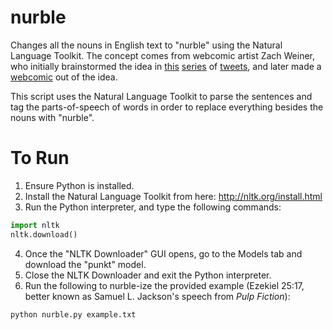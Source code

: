 nurble
======

Changes all the nouns in English text to "nurble" using the Natural Language Toolkit. The concept comes from webcomic artist Zach Weiner, who initially brainstormed the idea in [this](https://twitter.com/ZachWeiner/status/261101946151260160) [series](https://twitter.com/ZachWeiner/status/261839516795551744) of [tweets](https://twitter.com/ZachWeiner/status/261840134218063873), and later made a [webcomic](http://www.smbc-comics.com/index.php?db=comics&id=2779#comic) out of the idea.

This script uses the Natural Language Toolkit to parse the sentences and tag the parts-of-speech of words in order to replace everything besides the nouns with "nurble".

To Run
======

1. Ensure Python is installed.
2. Install the Natural Language Toolkit from here: http://nltk.org/install.html
3. Run the Python interpreter, and type the following commands:

```python
import nltk
nltk.download()
```

4. Once the "NLTK Downloader" GUI opens, go to the Models tab and download the "punkt" model.
5. Close the NLTK Downloader and exit the Python interpreter.
6. Run the following to nurble-ize the provided example (Ezekiel 25:17, better known as Samuel L. Jackson's speech from *Pulp Fiction*):

```bash
python nurble.py example.txt
```
